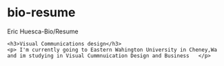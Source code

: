 # bio-resume
<heading>Eric Huesca-Bio/Resume</heading>
<body>
  <div>
  
    <h3>Visual Communications design</h3>
    <p> I'm currently going to Eastern Wahington University in Cheney,Wa and im studying in Visual Cummnuication Design and Business   </p>
  
  </div>
</body>
